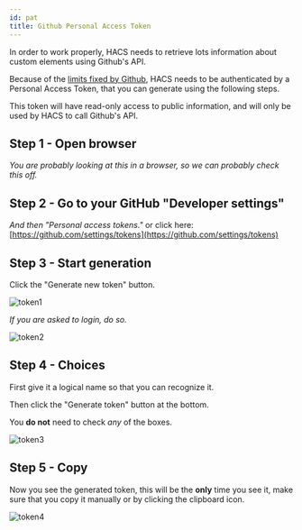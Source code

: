 ```yaml
---
id: pat
title: Github Personal Access Token
---
```


In order to work properly, HACS needs to retrieve lots information about custom elements using Github's API.

Because of the [limits fixed by Github](https://developer.github.com/v3/#rate-limiting), HACS needs to be authenticated by a Personal Access Token, that you can generate using the following steps.

This token will have read-only access to public information, and will only be used by HACS to call Github's API.

## Step 1 - Open browser

_You are probably looking at this in a browser, so we can probably check this off._

## Step 2 - Go to your GitHub "Developer settings"

_And then "Personal access tokens."_
or click here: [https://github.com/settings/tokens](https://github.com/settings/tokens)


## Step 3 - Start generation

Click the "Generate new token" button.

![token1](/img/token1.png)

_If you are asked to login, do so._

![token2](/img/token2.png)

## Step 4 - Choices

First give it a logical name so that you can recognize it.

Then click the "Generate token" button at the bottom.

You **do not** need to check _any_ of the boxes.

![token3](/img/token3.png)

## Step 5 - Copy

Now you see the generated token, this will be the **only** time you see it, make sure that you copy it manually or by clicking the clipboard icon.

![token4](/img/token4.png)
